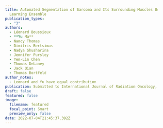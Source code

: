 ```yaml
---
title: Automated Segmentation of Sarcoma and Its Surrounding Muscles Using Deep
  Learning Ensemble
publication_types:
  - "3"
authors:
  - Léonard Boussioux
  - **Yu Ma**
  - Nancy Thomas
  - Dimitris Bertsimas
  - Nadya Shusharina
  - Jennifer Pursley
  - Yen-Lin Chen
  - Thomas DeLaney
  - Jack Qian
  - Thomas Bortfeld
author_notes:
  - Leonard and Yu have equal contribution
publication: Submitted to International Journal of Radiation Oncology, Biology, Physics
draft: false
featured: false
image:
  filename: featured
  focal_point: Smart
  preview_only: false
date: 2022-07-04T21:45:37.392Z
---
```

